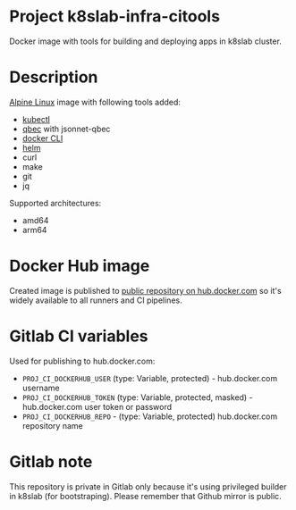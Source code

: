 # Project k8slab-infra-citools

Docker image with tools for building and deploying apps in k8slab cluster.

# Description

[Alpine Linux](https://alpinelinux.org/) image with following tools added:

- [kubectl](https://kubernetes.io/)
- [qbec](https://github.com/splunk/qbec) with jsonnet-qbec
- [docker CLI](https://www.docker.com/)
- [helm](https://helm.sh/)
- curl
- make
- git
- jq

Supported architectures:

- amd64
- arm64

# Docker Hub image

Created image is published to [public repository on
hub.docker.com](https://hub.docker.com/r/rkwaysltd/citools) so it's widely
available to all runners and CI pipelines.

# Gitlab CI variables

Used for publishing to hub.docker.com:

- `PROJ_CI_DOCKERHUB_USER` (type: Variable, protected) - hub.docker.com username
- `PROJ_CI_DOCKERHUB_TOKEN` (type: Variable, protected, masked) - hub.docker.com user token or password
- `PROJ_CI_DOCKERHUB_REPO` - (type: Variable, protected) hub.docker.com repository name

# Gitlab note

This repository is private in Gitlab only because it's using privileged builder
in k8slab (for bootstraping). Please remember that Github mirror is public.
